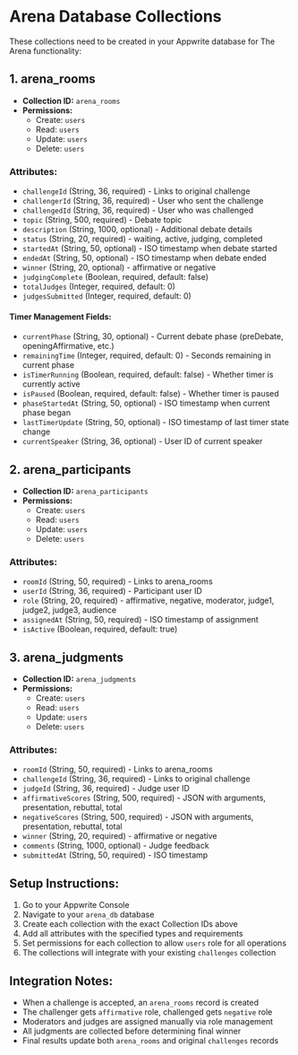 # Arena Database Collections

These collections need to be created in your Appwrite database for The Arena functionality:

## 1. arena_rooms
- **Collection ID:** `arena_rooms`
- **Permissions:** 
  - Create: `users` 
  - Read: `users`
  - Update: `users`
  - Delete: `users`

### Attributes:
- `challengeId` (String, 36, required) - Links to original challenge
- `challengerId` (String, 36, required) - User who sent the challenge  
- `challengedId` (String, 36, required) - User who was challenged
- `topic` (String, 500, required) - Debate topic
- `description` (String, 1000, optional) - Additional debate details
- `status` (String, 20, required) - waiting, active, judging, completed
- `startedAt` (String, 50, optional) - ISO timestamp when debate started
- `endedAt` (String, 50, optional) - ISO timestamp when debate ended  
- `winner` (String, 20, optional) - affirmative or negative
- `judgingComplete` (Boolean, required, default: false)
- `totalJudges` (Integer, required, default: 0)
- `judgesSubmitted` (Integer, required, default: 0)

#### Timer Management Fields:
- `currentPhase` (String, 30, optional) - Current debate phase (preDebate, openingAffirmative, etc.)
- `remainingTime` (Integer, required, default: 0) - Seconds remaining in current phase
- `isTimerRunning` (Boolean, required, default: false) - Whether timer is currently active
- `isPaused` (Boolean, required, default: false) - Whether timer is paused
- `phaseStartedAt` (String, 50, optional) - ISO timestamp when current phase began
- `lastTimerUpdate` (String, 50, optional) - ISO timestamp of last timer state change
- `currentSpeaker` (String, 36, optional) - User ID of current speaker

## 2. arena_participants  
- **Collection ID:** `arena_participants`
- **Permissions:** 
  - Create: `users`
  - Read: `users` 
  - Update: `users`
  - Delete: `users`

### Attributes:
- `roomId` (String, 50, required) - Links to arena_rooms
- `userId` (String, 36, required) - Participant user ID
- `role` (String, 20, required) - affirmative, negative, moderator, judge1, judge2, judge3, audience
- `assignedAt` (String, 50, required) - ISO timestamp of assignment
- `isActive` (Boolean, required, default: true)

## 3. arena_judgments
- **Collection ID:** `arena_judgments`  
- **Permissions:**
  - Create: `users`
  - Read: `users`
  - Update: `users` 
  - Delete: `users`

### Attributes:
- `roomId` (String, 50, required) - Links to arena_rooms
- `challengeId` (String, 36, required) - Links to original challenge
- `judgeId` (String, 36, required) - Judge user ID
- `affirmativeScores` (String, 500, required) - JSON with arguments, presentation, rebuttal, total
- `negativeScores` (String, 500, required) - JSON with arguments, presentation, rebuttal, total  
- `winner` (String, 20, required) - affirmative or negative
- `comments` (String, 1000, optional) - Judge feedback
- `submittedAt` (String, 50, required) - ISO timestamp

## Setup Instructions:

1. Go to your Appwrite Console
2. Navigate to your `arena_db` database
3. Create each collection with the exact Collection IDs above
4. Add all attributes with the specified types and requirements
5. Set permissions for each collection to allow `users` role for all operations
6. The collections will integrate with your existing `challenges` collection

## Integration Notes:

- When a challenge is accepted, an `arena_rooms` record is created
- The challenger gets `affirmative` role, challenged gets `negative` role
- Moderators and judges are assigned manually via role management
- All judgments are collected before determining final winner
- Final results update both `arena_rooms` and original `challenges` records 